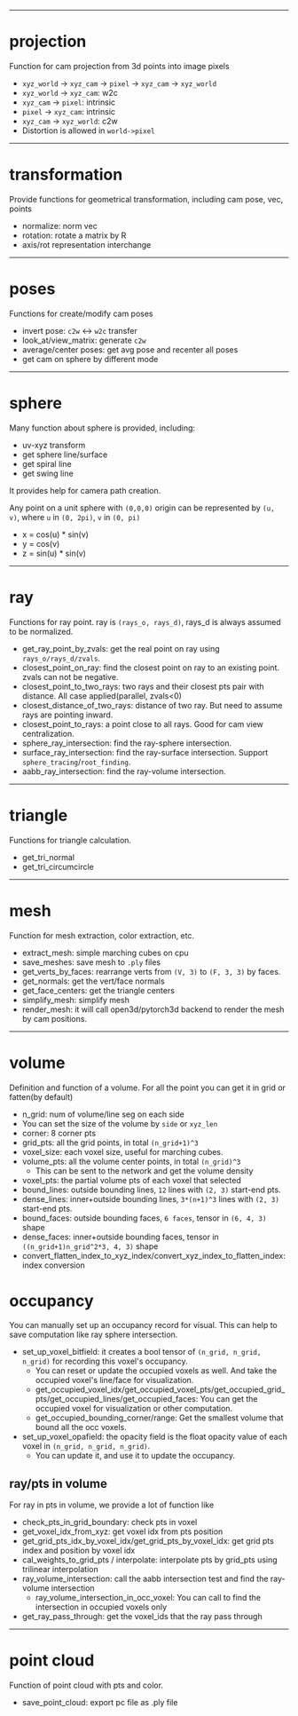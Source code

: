 ------------------------------------------------------------------------
# projection
Function for cam projection from 3d points into image pixels
- `xyz_world` -> `xyz_cam` -> `pixel` -> `xyz_cam` -> `xyz_world`
- `xyz_world` -> `xyz_cam`: w2c
- `xyz_cam` -> `pixel`: intrinsic
- `pixel` -> `xyz_cam`: intrinsic
- `xyz_cam` -> `xyz_world`: c2w
- Distortion is allowed in `world->pixel`

------------------------------------------------------------------------
# transformation
Provide functions for geometrical transformation, including cam pose, vec, points
- normalize: norm vec
- rotation: rotate a matrix by R
- axis/rot representation interchange

------------------------------------------------------------------------
# poses
Functions for create/modify cam poses
- invert pose: `c2w` <-> `w2c` transfer
- look_at/view_matrix: generate `c2w`
- average/center poses: get avg pose and recenter all poses
- get cam on sphere by different mode

------------------------------------------------------------------------
# sphere
Many function about sphere is provided, including:
- uv-xyz transform
- get sphere line/surface
- get spiral line
- get swing line

It provides help for camera path creation.

Any point on a unit sphere with `(0,0,0)` origin can be represented by `(u, v)`,
where `u` in `(0, 2pi)`, `v` in `(0, pi)`
- x = cos(u) * sin(v)
- y = cos(v)
- z = sin(u) * sin(v)

------------------------------------------------------------------------
# ray
Functions for ray point. ray is `(rays_o, rays_d)`, rays_d is always assumed to be normalized.
- get_ray_point_by_zvals: get the real point on ray using `rays_o/rays_d/zvals`.
- closest_point_on_ray: find the closest point on ray to an existing point. zvals can not be negative.
- closest_point_to_two_rays: two rays and their closest pts pair with distance. All case applied(parallel, zvals<0)
- closest_distance_of_two_rays: distance of two ray. But need to assume rays are pointing inward.
- closest_point_to_rays: a point close to all rays. Good for cam view centralization.
- sphere_ray_intersection: find the ray-sphere intersection.
- surface_ray_intersection: find the ray-surface intersection. Support `sphere_tracing`/`root_finding`.
- aabb_ray_intersection: find the ray-volume intersection.

------------------------------------------------------------------------
# triangle
Functions for triangle calculation.
- get_tri_normal
- get_tri_circumcircle

------------------------------------------------------------------------
# mesh
Function for mesh extraction, color extraction, etc.
- extract_mesh: simple marching cubes on cpu
- save_meshes: save mesh to `.ply` files
- get_verts_by_faces: rearrange verts from `(V, 3)` to `(F, 3, 3)` by faces.
- get_normals: get the vert/face normals
- get_face_centers: get the triangle centers
- simplify_mesh: simplify mesh
- render_mesh: it will call open3d/pytorch3d backend to render the mesh by cam positions.

------------------------------------------------------------------------
# volume
Definition and function of a volume. For all the point you can get it in grid or fatten(by default)
- n_grid: num of volume/line seg on each side
- You can set the size of the volume by `side` or `xyz_len`
- corner: 8 corner pts
- grid_pts: all the grid points, in total `(n_grid+1)^3`
- voxel_size: each voxel size, useful for marching cubes.
- volume_pts: all the volume center points, in total `(n_grid)^3`
  - This can be sent to the network and get the volume density
- voxel_pts: the partial volume pts of each voxel that selected
- bound_lines: outside bounding lines, `12` lines with `(2, 3)` start-end pts.
- dense_lines: inner+outside bounding lines, `3*(n+1)^3` lines with `(2, 3)` start-end pts.
- bound_faces: outside bounding faces, `6 faces`, tensor in `(6, 4, 3)` shape
- dense_faces: inner+outside bounding faces, tensor in `((n_grid+1)n_grid^2*3, 4, 3)` shape
- convert_flatten_index_to_xyz_index/convert_xyz_index_to_flatten_index: index conversion
# occupancy
You can manually set up an occupancy record for visual. This can help to save computation like ray sphere intersection.
- set_up_voxel_bitfield: it creates a bool tensor of `(n_grid, n_grid, n_grid)` for recording this voxel's occupancy.
  - You can reset or update the occupied voxels as well. And take the occupied voxel's line/face for visualization.
  - get_occupied_voxel_idx/get_occupied_voxel_pts/get_occupied_grid_pts/get_occupied_lines/get_occupied_faces:
  You can get the occupied voxel for visualization or other computation.
  - get_occupied_bounding_corner/range: Get the smallest volume that bound all the occ voxels.
- set_up_voxel_opafield: the opacity field is the float opacity value of each voxel in `(n_grid, n_grid, n_grid)`.
  - You can update it, and use it to update the occupancy.
## ray/pts in volume
For ray in pts in volume, we provide a lot of function like
- check_pts_in_grid_boundary: check pts in voxel
- get_voxel_idx_from_xyz: get voxel idx from pts position
- get_grid_pts_idx_by_voxel_idx/get_grid_pts_by_voxel_idx: get grid pts index and position by voxel idx
- cal_weights_to_grid_pts / interpolate: interpolate pts by grid_pts using trilinear interpolation
- ray_volume_intersection: call the aabb intersection test and find the ray-volume intersection
  - ray_volume_intersection_in_occ_voxel: You can call to find the intersection in occupied voxels only
- get_ray_pass_through: get the voxel_ids that the ray pass through
------------------------------------------------------------------------

# point cloud
Function of point cloud with pts and color.
- save_point_cloud: export pc file as .ply file
